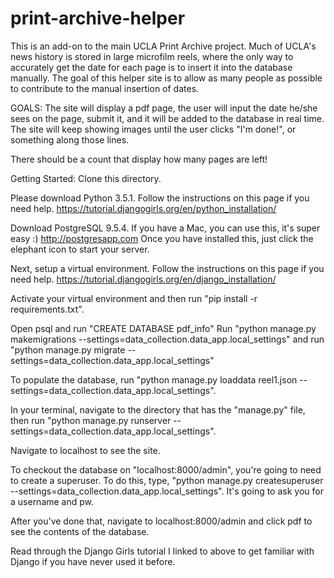 # print-archive-helper
This is an add-on to the main UCLA Print Archive project. Much of UCLA's news history is stored in large microfilm reels,
where the only way to accurately get the date for each page is to insert it into the database manually. The goal of this
helper site is to allow as many people as possible to contribute to the manual insertion of dates. 

GOALS:
The site will display a pdf page, the user will input the date he/she sees on the page, submit it, and it will be added to the database in real time. The site will keep showing images until the user clicks "I'm done!", or something along those lines. 

There should be a count that display how many pages are left! 

Getting Started:
Clone this directory.

Please download Python 3.5.1. Follow the instructions on this page if you need help. https://tutorial.djangogirls.org/en/python_installation/

Download PostgreSQL 9.5.4. If you have a Mac, you can use this, it's super easy :) http://postgresapp.com Once you have installed this, just click the elephant icon to start your server. 

Next, setup a virtual environment. Follow the instructions on this page if you need help. https://tutorial.djangogirls.org/en/django_installation/

Activate your virtual environment and then run "pip install -r requirements.txt". 

Open psql and run "CREATE DATABASE pdf_info"
Run "python manage.py makemigrations --settings=data_collection.data_app.local_settings" and
run "python manage.py migrate --settings=data_collection.data_app.local_settings"

To populate the database, run "python manage.py loaddata reel1.json --settings=data_collection.data_app.local_settings". 

In your terminal, navigate to the directory that has the "manage.py" file, then run "python manage.py runserver --settings=data_collection.data_app.local_settings". 

Navigate to localhost to see the site. 

To checkout the database on "localhost:8000/admin", you're going to need to create a superuser. To do this, type, "python manage.py createsuperuser --settings=data_collection.data_app.local_settings". It's going to ask you for a username and pw. 

After you've done that, navigate to localhost:8000/admin and click pdf to see the contents of the database.

Read through the Django Girls tutorial I linked to above to get familiar with Django if you have never used it before. 


